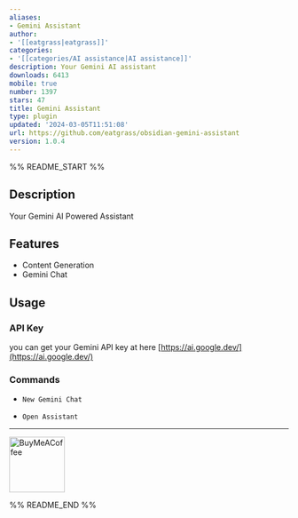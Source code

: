 ```yaml
---
aliases:
- Gemini Assistant
author:
- '[[eatgrass|eatgrass]]'
categories:
- '[[categories/AI assistance|AI assistance]]'
description: Your Gemini AI assistant
downloads: 6413
mobile: true
number: 1397
stars: 47
title: Gemini Assistant
type: plugin
updated: '2024-03-05T11:51:08'
url: https://github.com/eatgrass/obsidian-gemini-assistant
version: 1.0.4
---
```


%% README_START %%

## Description

Your Gemini AI Powered Assistant

## Features

- Content Generation
- Gemini Chat


## Usage

### API Key

you can get your Gemini API key at here [https://ai.google.dev/](https://ai.google.dev/)

### Commands

- `New Gemini Chat`

- `Open Assistant`

---

[<img src="https://cdn.buymeacoffee.com/buttons/v2/default-yellow.png" alt="BuyMeACoffee" width="100">](https://www.buymeacoffee.com/eatgrass)


%% README_END %%